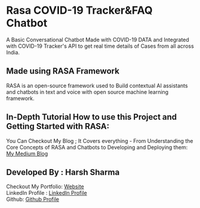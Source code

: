 # Rasa COVID-19 Tracker&FAQ Chatbot
<p>A Basic Conversational Chatbot Made with COVID-19 DATA and Integrated with COVID-19 Tracker's API to get real time details of Cases from all across India.</p>

 ## Made using RASA Framework
 RASA is an open-source framework used to Build contextual AI assistants and chatbots in text and voice with open source machine learning framework. 
 ## In-Depth Tutorial How to use this Project and Getting Started with RASA:
 You Can Checkout My Blog ; It Covers everything - From Understanding the Core Concepts of RASA and Chatbots to Developing and Deploying them:
 [My Medium Blog](https://medium.com/data-science-community-srm/developing-chatbots-with-rasa-intuition-to-implementation-39c1dd34274c)

## Developed By : Harsh Sharma
Checkout My Portfolio: [Website](https://theharshsharma.tech/)<br>
LinkedIn Profile : [LinkedIn Profile](https://www.linkedin.com/in/harsh-sharma-484a4ab6/)<br>
Github: [Github Profile](https://github.com/harshgeek4coder)
